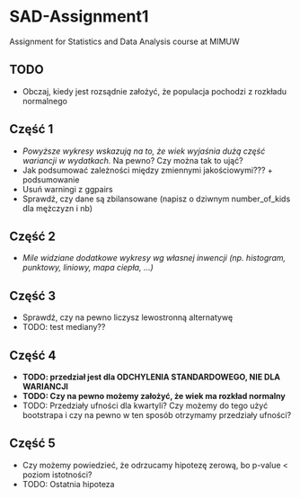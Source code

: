 # SAD-Assignment1
Assignment for Statistics and Data Analysis course at MIMUW

## TODO

* Obczaj, kiedy jest rozsądnie założyć, że populacja pochodzi z rozkładu normalnego

## Część 1

* *Powyższe wykresy wskazują na to, że wiek wyjaśnia dużą część wariancji w wydatkach.* Na pewno? Czy można tak to ująć?
* Jak podsumować zależności między zmiennymi jakościowymi??? + podsumowanie
* Usuń warningi z ggpairs
* Sprawdź, czy dane są zbilansowane (napisz o dziwnym number_of_kids dla mężczyzn i nb)

## Część 2

* *Mile widziane dodatkowe wykresy wg własnej inwencji (np. histogram, punktowy, liniowy, mapa ciepła, ...)*

## Część 3

* Sprawdź, czy na pewno liczysz lewostronną alternatywę
* TODO: test mediany??

## Część 4

* **TODO: przedział jest dla ODCHYLENIA STANDARDOWEGO, NIE DLA WARIANCJI**
* **TODO: Czy na pewno możemy założyć, że wiek ma rozkład normalny**
* TODO: Przedziały ufności dla kwartyli? Czy możemy do tego użyć bootstrapa i czy na pewno w ten sposób otrzymamy przedziały ufności?

## Część 5

* Czy możemy powiedzieć, że odrzucamy hipotezę zerową, bo p-value < poziom istotności?
* TODO: Ostatnia hipoteza
